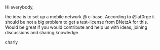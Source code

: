 Hi everybody,

the idea is to set up a mobile network @ c-base. According to @laf0rge it should be not a big problem to get a test-license from BNetzA for this. Would be great if you would contribute and help us with ideas, joining discussions and sharing knowledge.

charly
